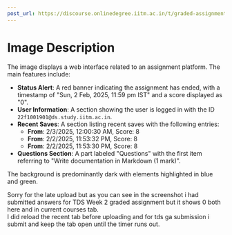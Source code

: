```yaml
---
post_url: https://discourse.onlinedegree.iitm.ac.in/t/graded-assignments-dashboard-scores-incorrect-missing/166816/75
---
```

# Image Description

The image displays a web interface related to an assignment platform. The main features include:

- **Status Alert**: A red banner indicating the assignment has ended, with a timestamp of "Sun, 2 Feb, 2025, 11:59 pm IST" and a score displayed as "0".
- **User Information**: A section showing the user is logged in with the ID `22f1001901@ds.study.iitm.ac.in`.
- **Recent Saves**: A section listing recent saves with the following entries:
  - **From**: 2/3/2025, 12:00:30 AM, Score: 8
  - **From**: 2/2/2025, 11:53:32 PM, Score: 8
  - **From**: 2/2/2025, 11:53:30 PM, Score: 8
- **Questions Section**: A part labeled "Questions" with the first item referring to "Write documentation in Markdown (1 mark)".

The background is predominantly dark with elements highlighted in blue and green.

  
Sorry for the late upload but as you can see in the screenshot i had submitted answers for TDS Week 2 graded assignment but it shows 0 both here and in current courses tab.  
I did reload the recent tab before uploading and for tds ga submission i submit and keep the tab open until the timer runs out.